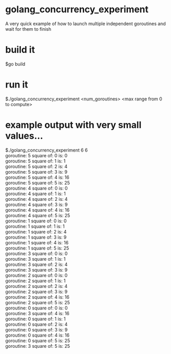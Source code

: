 # golang_concurrency_experiment
A very quick example of how to launch multiple independent goroutines and wait for them to finish

# build it
$go build

# run it
$./golang_concurrency_experiment <num_goroutines> <max range from 0 to compute>

# example output with very small values...
$./golang_concurrency_experiment 6 6\
goroutine: 5  square of: 0 is: 0\
goroutine: 5  square of: 1 is: 1\
goroutine: 5  square of: 2 is: 4\
goroutine: 5  square of: 3 is: 9\
goroutine: 5  square of: 4 is: 16\
goroutine: 5  square of: 5 is: 25\
goroutine: 4  square of: 0 is: 0\
goroutine: 4  square of: 1 is: 1\
goroutine: 4  square of: 2 is: 4\
goroutine: 4  square of: 3 is: 9\
goroutine: 4  square of: 4 is: 16\
goroutine: 4  square of: 5 is: 25\
goroutine: 1  square of: 0 is: 0\
goroutine: 1  square of: 1 is: 1\
goroutine: 1  square of: 2 is: 4\
goroutine: 1  square of: 3 is: 9\
goroutine: 1  square of: 4 is: 16\
goroutine: 1  square of: 5 is: 25\
goroutine: 3  square of: 0 is: 0\
goroutine: 3  square of: 1 is: 1\
goroutine: 3  square of: 2 is: 4\
goroutine: 3  square of: 3 is: 9\
goroutine: 2  square of: 0 is: 0\
goroutine: 2  square of: 1 is: 1\
goroutine: 2  square of: 2 is: 4\
goroutine: 2  square of: 3 is: 9\
goroutine: 2  square of: 4 is: 16\
goroutine: 2  square of: 5 is: 25\
goroutine: 0  square of: 0 is: 0\
goroutine: 3  square of: 4 is: 16\
goroutine: 0  square of: 1 is: 1\
goroutine: 0  square of: 2 is: 4\
goroutine: 0  square of: 3 is: 9\
goroutine: 0  square of: 4 is: 16\
goroutine: 0  square of: 5 is: 25\
goroutine: 3  square of: 5 is: 25
